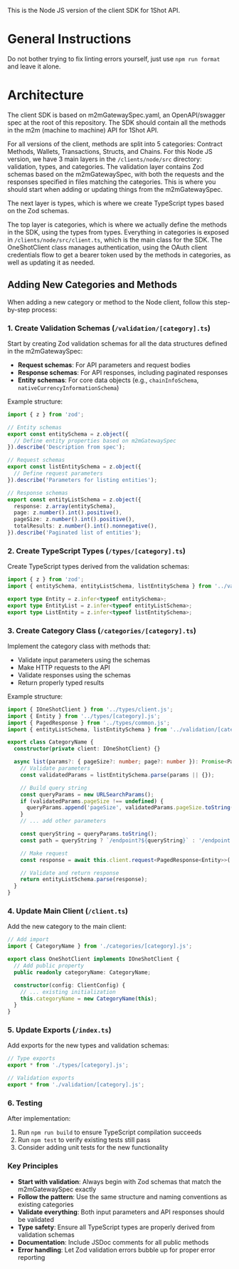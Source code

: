 This is the Node JS version of the client SDK for 1Shot API.

# General Instructions
Do not bother trying to fix linting errors yourself, just use `npm run format` and leave it alone. 

# Architecture

The client SDK is based on m2mGatewaySpec.yaml, an OpenAPI/swagger spec at the root of this repository. The SDK should contain all the methods in the m2m (machine to machine) API for 1Shot API.

For all versions of the client, methods are split into 5 categories: Contract Methods, Wallets, Transactions, Structs, and Chains. For this Node JS version, we have 3 main layers in the `/clients/node/src` directory: validation, types, and categories. The validation layer contains Zod schemas based on the m2mGatewaySpec, with both the requests and the responses specified in files matching the categories. This is where you should start when adding or updating things from the m2mGatewaySpec.

The next layer is types, which is where we create TypeScript types based on the Zod schemas.

The top layer is categories, which is where we actually define the methods in the SDK, using the types from types. Everything in categories is exposed in `/clients/node/src/client.ts`, which is the main class for the SDK. The OneShotClient class manages authentication, using the OAuth client credentials flow to get a bearer token used by the methods in categories, as well as updating it as needed.

## Adding New Categories and Methods

When adding a new category or method to the Node client, follow this step-by-step process:

### 1. Create Validation Schemas (`/validation/[category].ts`)

Start by creating Zod validation schemas for all the data structures defined in the m2mGatewaySpec:

- **Request schemas**: For API parameters and request bodies
- **Response schemas**: For API responses, including paginated responses
- **Entity schemas**: For core data objects (e.g., `chainInfoSchema`, `nativeCurrencyInformationSchema`)

Example structure:
```typescript
import { z } from 'zod';

// Entity schemas
export const entitySchema = z.object({
  // Define entity properties based on m2mGatewaySpec
}).describe('Description from spec');

// Request schemas
export const listEntitySchema = z.object({
  // Define request parameters
}).describe('Parameters for listing entities');

// Response schemas
export const entityListSchema = z.object({
  response: z.array(entitySchema),
  page: z.number().int().positive(),
  pageSize: z.number().int().positive(),
  totalResults: z.number().int().nonnegative(),
}).describe('Paginated list of entities');
```

### 2. Create TypeScript Types (`/types/[category].ts`)

Create TypeScript types derived from the validation schemas:

```typescript
import { z } from 'zod';
import { entitySchema, entityListSchema, listEntitySchema } from '../validation/[category].js';

export type Entity = z.infer<typeof entitySchema>;
export type EntityList = z.infer<typeof entityListSchema>;
export type ListEntity = z.infer<typeof listEntitySchema>;
```

### 3. Create Category Class (`/categories/[category].ts`)

Implement the category class with methods that:

- Validate input parameters using the schemas
- Make HTTP requests to the API
- Validate responses using the schemas
- Return properly typed results

Example structure:
```typescript
import { IOneShotClient } from '../types/client.js';
import { Entity } from '../types/[category].js';
import { PagedResponse } from '../types/common.js';
import { entityListSchema, listEntitySchema } from '../validation/[category].js';

export class CategoryName {
  constructor(private client: IOneShotClient) {}

  async list(params?: { pageSize?: number; page?: number }): Promise<PagedResponse<Entity>> {
    // Validate parameters
    const validatedParams = listEntitySchema.parse(params || {});

    // Build query string
    const queryParams = new URLSearchParams();
    if (validatedParams.pageSize !== undefined) {
      queryParams.append('pageSize', validatedParams.pageSize.toString());
    }
    // ... add other parameters

    const queryString = queryParams.toString();
    const path = queryString ? `/endpoint?${queryString}` : '/endpoint';

    // Make request
    const response = await this.client.request<PagedResponse<Entity>>('GET', path);

    // Validate and return response
    return entityListSchema.parse(response);
  }
}
```

### 4. Update Main Client (`/client.ts`)

Add the new category to the main client:

```typescript
// Add import
import { CategoryName } from './categories/[category].js';

export class OneShotClient implements IOneShotClient {
  // Add public property
  public readonly categoryName: CategoryName;

  constructor(config: ClientConfig) {
    // ... existing initialization
    this.categoryName = new CategoryName(this);
  }
}
```

### 5. Update Exports (`/index.ts`)

Add exports for the new types and validation schemas:

```typescript
// Type exports
export * from './types/[category].js';

// Validation exports
export * from './validation/[category].js';
```

### 6. Testing

After implementation:
1. Run `npm run build` to ensure TypeScript compilation succeeds
2. Run `npm test` to verify existing tests still pass
3. Consider adding unit tests for the new functionality

### Key Principles

- **Start with validation**: Always begin with Zod schemas that match the m2mGatewaySpec exactly
- **Follow the pattern**: Use the same structure and naming conventions as existing categories
- **Validate everything**: Both input parameters and API responses should be validated
- **Type safety**: Ensure all TypeScript types are properly derived from validation schemas
- **Documentation**: Include JSDoc comments for all public methods
- **Error handling**: Let Zod validation errors bubble up for proper error reporting
